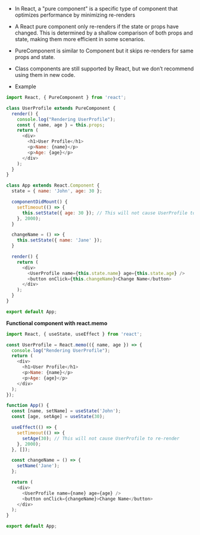 - In React, a "pure component" is a specific type of component that optimizes performance by minimizing re-renders
- A React pure component only re-renders if the state or props have changed. This is determined by a shallow comparison of both props and state, making them more efficient in some scenarios.
- PureComponent is similar to Component but it skips re-renders for same props and state.
- Class components are still supported by React, but we don’t recommend using them in new code.


- Example

```js
import React, { PureComponent } from 'react';

class UserProfile extends PureComponent {
  render() {
    console.log("Rendering UserProfile");
    const { name, age } = this.props;
    return (
      <div>
        <h1>User Profile</h1>
        <p>Name: {name}</p>
        <p>Age: {age}</p>
      </div>
    );
  }
}

class App extends React.Component {
  state = { name: 'John', age: 30 };

  componentDidMount() {
    setTimeout(() => {
      this.setState({ age: 30 }); // This will not cause UserProfile to re-render
    }, 2000);
  }

  changeName = () => {
    this.setState({ name: 'Jane' });
  }

  render() {
    return (
      <div>
        <UserProfile name={this.state.name} age={this.state.age} />
        <button onClick={this.changeName}>Change Name</button>
      </div>
    );
  }
}

export default App;

```

**Functional component with react.memo**

```js
import React, { useState, useEffect } from 'react';

const UserProfile = React.memo(({ name, age }) => {
  console.log("Rendering UserProfile");
  return (
    <div>
      <h1>User Profile</h1>
      <p>Name: {name}</p>
      <p>Age: {age}</p>
    </div>
  );
});

function App() {
  const [name, setName] = useState('John');
  const [age, setAge] = useState(30);

  useEffect(() => {
    setTimeout(() => {
      setAge(30); // This will not cause UserProfile to re-render
    }, 2000);
  }, []);

  const changeName = () => {
    setName('Jane');
  };

  return (
    <div>
      <UserProfile name={name} age={age} />
      <button onClick={changeName}>Change Name</button>
    </div>
  );
}

export default App;

```
